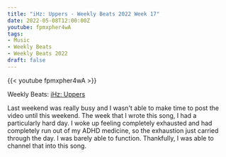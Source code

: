 ```yaml
---
title: "iHz: Uppers - Weekly Beats 2022 Week 17"
date: 2022-05-08T12:00:00Z
youtube: fpmxpher4wA
tags:
- Music
- Weekly Beats
- Weekly Beats 2022
draft: false
---
```


{{< youtube fpmxpher4wA >}}

Weekly Beats: [iHz: Uppers](https://weeklybeats.com/ihz/music/uppers)

Last weekend was really busy and I wasn't able to make time to post the video until this weekend. The week that I wrote this song, I had a particularly hard day. I woke up feeling completely exhausted and had completely run out of my ADHD medicine, so the exhaustion just carried through the day. I was barely able to function. Thankfully, I was able to channel that into this song.
